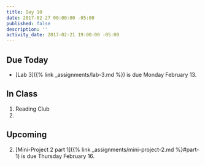 ```yaml
---
title: Day 10
date: 2017-02-27 00:00:00 -05:00
published: false
description: ''
activity_date: 2017-02-21 19:00:00 -05:00
---
```


## Due Today

* [Lab 3]({% link _assignments/lab-3.md %}) is due Monday February 13.

## In Class

1. Reading Club
2.


## Upcoming

2. [Mini-Project 2 part 1]({% link _assignments/mini-project-2.md %}#part-1) is due Thursday February 16.
